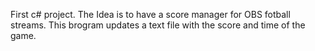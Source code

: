 First c# project. The Idea is to have a score manager for OBS fotball streams. This brogram updates a text file with the score and time of the game.